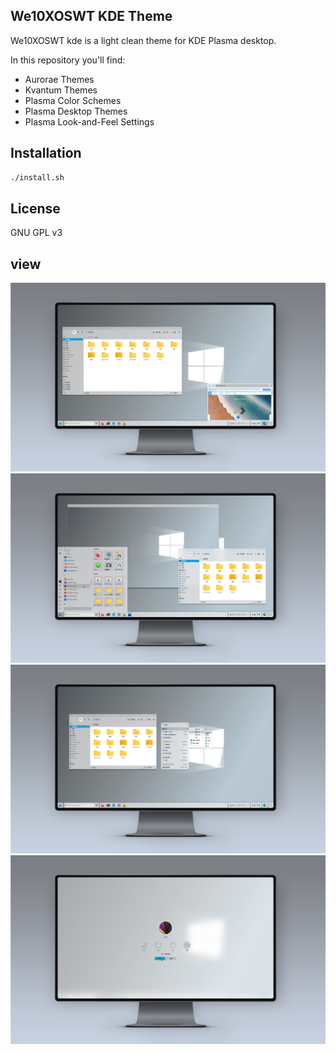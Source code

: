 ## We10XOSWT KDE Theme

We10XOSWT kde is a light clean theme for KDE Plasma desktop.

In this repository you'll find:

- Aurorae Themes
- Kvantum Themes
- Plasma Color Schemes
- Plasma Desktop Themes
- Plasma Look-and-Feel Settings

## Installation

```sh
./install.sh
```

## License

GNU GPL v3

## view
![view](View-1.jpg?raw=true)
![view](View-2.jpg?raw=true)
![view](View-3.jpg?raw=true)
![view](View-4.jpg?raw=true)



